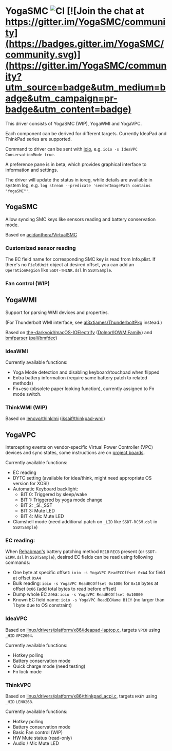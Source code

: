 # YogaSMC ![CI](https://github.com/zhen-zen/YogaSMC/workflows/CI/badge.svg) [![Join the chat at https://gitter.im/YogaSMC/community](https://badges.gitter.im/YogaSMC/community.svg)](https://gitter.im/YogaSMC/community?utm_source=badge&utm_medium=badge&utm_campaign=pr-badge&utm_content=badge)

This driver consists of YogaSMC (WIP), YogaWMI and YogaVPC.

Each component can be derived for different targets. Currently IdeaPad and ThinkPad series are supported.

Command to driver can be sent with [ioio](https://github.com/RehabMan/OS-X-ioio), e.g. `ioio -s IdeaVPC ConservationMode true`.

A preference pane is in beta, which provides graphical interface to information and settings.

The driver will update the status in ioreg, while details are available in system log, e.g. `log stream --predicate 'senderImagePath contains "YogaSMC"'`. 

## YogaSMC
Allow syncing SMC keys like sensors reading and battery conservation mode.

Based on [acidanthera/VirtualSMC](https://github.com/acidanthera/VirtualSMC/)

### Customized sensor reading
The EC field name for corresponding SMC key is read from Info.plist. If there's no `FieldUnit` object at desired offset, you can add an `OperationRegion` like `SSDT-THINK.dsl` in `SSDTSample`.

### Fan control (WIP)

## YogaWMI
Support for parsing WMI devices and properties.

(For Thunderbolt WMI interface, see [al3xtjames/ThunderboltPkg](https://github.com/al3xtjames/ThunderboltPkg) instead.)

Based on [the-darkvoid/macOS-IOElectrify](https://github.com/the-darkvoid/macOS-IOElectrify/) ([Dolnor/IOWMIFamily](https://github.com/Dolnor/IOWMIFamily/)) and [bmfparser](https://github.com/zhen-zen/bmfparser) ([pali/bmfdec](https://github.com/pali/bmfdec))

### IdeaWMI
Currently available functions:
- Yoga Mode detection and disabling keyboard/touchpad when flipped
- Extra battery information (require same battery patch to related methods)
- Fn+esc (obsolete paper looking function), currently assigned to Fn mode switch.

### ThinkWMI (WIP)
Based on [lenovo/thinklmi](https://github.com/lenovo/thinklmi) ([iksaif/thinkpad-wmi](https://github.com/iksaif/thinkpad-wmi))

## YogaVPC
Intercepting events on vendor-specific Virtual Power Controller (VPC) devices and sync states, some instructions are on [project boards](https://github.com/zhen-zen/YogaSMC/projects/).

Currently available functions:
- EC reading
- DYTC setting (available for idea/think, might need appropriate OS version for XOSI)
- Automatic Keyboard backlight: 
  -  BIT 0: Triggered by sleep/wake
  -  BIT 1: Triggered by yoga mode change
  -  BIT 2: _SI._SST
  -  BIT 3: Mute LED
  -  BIT 4: Mic Mute LED
- Clamshell mode (need additional patch on `_LID` like  `SSDT-RCSM.dsl` in `SSDTSample`)

### EC reading:
When [Rehabman's](https://www.tonymacx86.com/threads/guide-how-to-patch-dsdt-for-working-battery-status.116102/) battery patching method `RE1B` `RECB` present (or  `SSDT-ECRW.dsl` in `SSDTSample`), desired EC fields can be read using following commands:

- One byte at specific offset: `ioio -s YogaVPC ReadECOffset 0xA4` for field at offset `0xA4`
- Bulk reading: `ioio -s YogaVPC ReadECOffset 0x1006` for `0x10` bytes at offset `0x06` (add total bytes to read before offset)
- Dump whole EC area: `ioio -s YogaVPC ReadECOffset 0x10000`
- Known EC field name: `ioio -s YogaVPC ReadECName B1CY` (no larger than 1 byte due to OS constraint)

### IdeaVPC
Based on [linux/drivers/platform/x86/ideapad-laptop.c](https://github.com/torvalds/linux/blob/master/drivers/platform/x86/ideapad-laptop.c), targets `VPC0` using `_HID` `VPC2004`.

Currently available functions:
- Hotkey polling
- Battery conservation mode
- Quick charge mode (need testing)
- Fn lock mode

### ThinkVPC
Based on [linux/drivers/platform/x86/thinkpad_acpi.c](https://github.com/torvalds/linux/blob/master/drivers/platform/x86/thinkpad_acpi.c), targets `HKEY` using `_HID` `LEN0268`.

Currently available functions:
- Hotkey polling
- Battery conservation mode
- Basic Fan control (WIP)
- HW Mute status (read-only)
- Audio / Mic Mute LED
